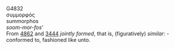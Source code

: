 <body>
  <p>G4832<br>  συμμορφός  <br> summorphos  <br><i>soom-mor-fos‘ </i><br>From <a href="g4862.htm">4862</a> and <a href="g3444.htm">3444</a>  <i>jointly</i> <i>formed</i>, that is, (figuratively) <i>similar:</i> - conformed to, fashioned like unto.<br></p>
 </body>